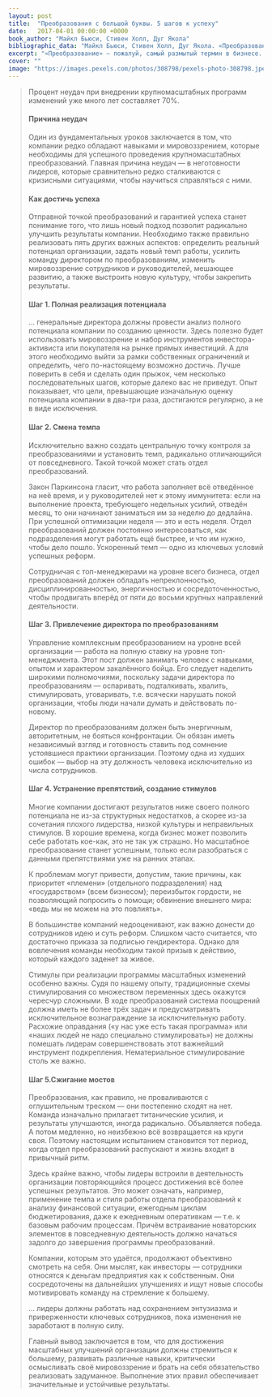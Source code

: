 ```yaml
---
layout: post
title:  "Преобразования с большой буквы. 5 шагов к успеху"
date:   2017-04-01 00:00:00 +0000
book_author: "Майкл Бьюси, Стивен Холл, Дуг Якола"
bibliographic_data: "Майкл Бьюси, Стивен Холл, Дуг Якола. «Преобразования с большой буквы. 5 шагов к успеху». Ж. «Деловое совершенство», №3, 2017 г., стр. 62-66"
excerpt: "«Преобразование» — пожалуй, самый размытый термин в бизнесе. Его употребляют для описания любых изменений, в том числе мелких и рутинных. Существуют организационные реформы, когда перераспределяются роли и сферы ответственности. Стратегические преобразования подразумевают изменение бизнес- модели. Всё чаще этим термином обозначают цифровизацию экономики."
cover: ""
image: "https://images.pexels.com/photos/308798/pexels-photo-308798.jpeg?w=940&h=650&auto=compress&cs=tinysrgb"
---
```


> Процент неудач при внедрении крупномасштабных программ изменений уже много лет составляет 70%.
>
> #### Причина неудач
>
> Один из фундаментальных уроков заключается в том, что компании редко обладают навыками и мировоззрением, которые необходимы для успешного проведения крупномасштабных преобразований. Главная причина неудач — в неготовности лидеров, которые сравнительно редко сталкиваются с кризисными ситуациями, чтобы научиться справляться с ними.
>
> #### Как достичь успеха
>
> Отправной точкой преобразований и гарантией успеха станет понимание того, что лишь новый подход позволит радикально улучшить результаты компании. Необходимо также правильно реализовать пять других важных аспектов: определить реальный потенциал организации, задать новый темп работы, усилить команду директором по преобразованиям, изменить мировоззрение сотрудников и руководителей, мешающее развитию, а также выстроить новую культуру, чтобы закрепить результаты.
>
> #### Шаг 1. Полная реализация потенциала
>
> … генеральные директора должны провести анализ полного потенциала компании по созданию ценности. Здесь полезно будет использовать мировоззрение и набор инструментов инвестора-активиста или покупателя на рынке прямых инвестиций. А для этого необходимо выйти за рамки собственных ограничений и определить, чего по-настоящему возможно достичь. Лучше поверить в себя и сделать один прыжок, чем несколько последовательных шагов, которые далеко вас не приведут. Опыт показывает, что цели, превышающие изначальную оценку потенциала компании в два-три раза, достигаются регулярно, а не в виде исключения.
>
> #### Шаг 2. Смена темпа
>
> Исключительно важно создать центральную точку контроля за преобразованиями и установить темп, радикально отличающийся от повседневного. Такой точкой может стать отдел преобразований.
>
> Закон Паркинсона гласит, что работа заполняет всё отведённое на неё время, и у руководителей нет к этому иммунитета: если на выполнение проекта, требующего недельных усилий, отведён месяц, то они начинают заниматься им за неделю до дедлайна. При успешной оптимизации неделя — это и есть неделя. Отдел преобразований должен постоянно интересоваться, как подразделения могут работать ещё быстрее, и что им нужно, чтобы дело пошло. Ускоренный темп — одно из ключевых условий успешных реформ.
>
> Сотрудничая с топ-менеджерами на уровне всего бизнеса, отдел преобразований должен обладать непреклонностью, дисциплинированностью, энергичностью и сосредоточенностью, чтобы продвигать вперёд от пяти до восьми крупных направлений деятельности.
>
> #### Шаг 3. Привлечение директора по преобразованиям
>
> Управление комплексным преобразованием на уровне всей организации — работа на полную ставку на уровне топ-менеджмента. Этот пост должен занимать человек с навыками, опытом и характером закалённого бойца. Его следует наделить широкими полномочиями, поскольку задачи директора по преобразованиям — оспаривать, подталкивать, хвалить, стимулировать, уговаривать, т.е. всячески нарушать покой организации, чтобы люди начали думать и действовать по-новому.
>
> Директор по преобразованиям должен быть энергичным, авторитетным, не бояться конфронтации. Он обязан иметь независимый взгляд и готовность ставить под сомнение устоявшиеся практики организации. Поэтому одна из худших ошибок — выбор на эту должность человека исключительно из числа сотрудников.
>
> #### Шаг 4. Устранение препятствий, создание стимулов
>
> Многие компании достигают результатов ниже своего полного потенциала не из-за структурных недостатков, а скорее из-за сочетания плохого лидерства, низкой культуры и неправильных стимулов. В хорошие времена, когда бизнес может позволить себе работать кое-как, это не так уж страшно. Но масштабное преобразование станет успешным, только если разобраться с данными препятствиями уже на ранних этапах.
>
> К проблемам могут привести, допустим, такие причины, как приоритет «племени» (отдельного подразделения) над «государством» (всем бизнесом); переизбыток гордости, не позволяющий попросить о помощи; обвинение внешнего мира: «ведь мы не можем на это повлиять».
>
> В большинстве компаний недооценивают, как важно донести до сотрудников идею и суть реформ. Слишком часто считается, что достаточно приказа за подписью гендиректора. Однако для вовлечения команды необходим такой призыв к действию, который каждого заденет за живое.
>
> Стимулы при реализации программы масштабных изменений особенно важны. Судя по нашему опыту, традиционные схемы стимулирования со множеством переменных здесь окажутся чересчур сложными. В ходе преобразований система поощрений должна иметь не более трёх задач и предусматривать исключительное вознаграждение за исключительную работу. Расхожие оправдания («у нас уже есть такая программа» или «наших людей не надо специально стимулировать») не должны помешать лидерам совершенствовать этот важнейший инструмент подкрепления. Нематериальное стимулирование столь же важно.
>
> #### Шаг 5.Сжигание мостов
>
> Преобразования, как правило, не проваливаются с оглушительным треском — они постепенно сходят на нет. Команда изначально прилагает титанические усилия, и результаты улучшаются, иногда радикально. Объявляется победа. А потом медленно, но неизбежно всё возвращается на круги своя. Поэтому настоящим испытанием становится тот период, когда отдел преобразований распускают и жизнь входит в привычный ритм.
>
> Здесь крайне важно, чтобы лидеры встроили в деятельность организации повторяющийся процесс достижения всё более успешных результатов. Это может означать, например, применение темпа и стиля работы отдела преобразований к анализу финансовой ситуации, ежегодным циклам бюджетирования, даже к ежедневным оперативкам — т.е. к базовым рабочим процессам. Причём встраивание новаторских элементов в повседневную деятельность должно начаться задолго до завершения программы преобразований.
>
> Компании, которым это удаётся, продолжают объективно смотреть на себя. Они мыслят, как инвесторы — сотрудники относятся к деньгам предприятия как к собственным. Они сосредоточены на дальнейших улучшениях и ищут новые способы мотивировать команду на стремление к большему.
>
> … лидеры должны работать над сохранением энтузиазма и приверженности ключевых сотрудников, пока изменения не заработают в полную силу.
>
> Главный вывод заключается в том, что для достижения масштабных улучшений организации должны стремиться к большему, развивать различные навыки, критически осмысливать своё мировоззрение и брать на себя обязательство реализовать задуманное. Выполнение этих правил обеспечивает значительные и устойчивые результаты.

